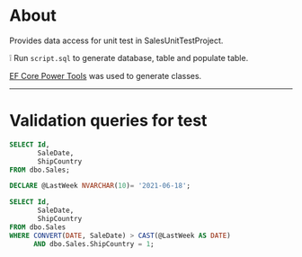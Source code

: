 ﻿# About

Provides data access for unit test in SalesUnitTestProject.

:grey_exclamation: Run `script.sql` to generate database, table and populate table.


[EF Core Power Tools](https://marketplace.visualstudio.com/items?itemName=ErikEJ.EFCorePowerTools) was used to generate classes.

---

# Validation queries for test

```sql
SELECT Id, 
       SaleDate, 
       ShipCountry
FROM dbo.Sales;

DECLARE @LastWeek NVARCHAR(10)= '2021-06-18';

SELECT Id, 
       SaleDate, 
       ShipCountry
FROM dbo.Sales
WHERE CONVERT(DATE, SaleDate) > CAST(@LastWeek AS DATE)
      AND dbo.Sales.ShipCountry = 1;
```